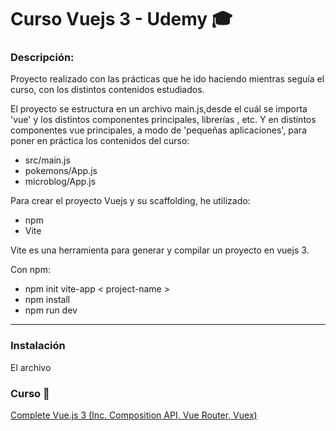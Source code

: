 # Curso Vuejs 3 - Udemy 🎓
### Descripción:
<p>Proyecto realizado con las prácticas que he ido haciendo mientras seguía el curso, con los distintos contenidos estudiados.</p>

<p>El proyecto se estructura en un archivo main.js,desde el cuál se importa 'vue' y los distintos componentes principales, librerías , etc. 
  Y en distintos componentes vue principales, a modo de 'pequeñas aplicaciones', para poner en práctica los contenidos del curso:</p>

*   src/main.js
*   pokemons/App.js
*   microblog/App.js

<p>Para crear el proyecto Vuejs y su scaffolding, he utilizado:</p>

*   npm
*   Vite

<p>Vite es una herramienta para generar y compilar un proyecto en vuejs 3.</p>

<p>Con npm:</p>

*   npm init vite-app < project-name >
*   npm install
*   npm run dev

<hr>

### Instalación

El archivo

### Curso 🔎 
<a href="https://www.udemy.com/course/complete-vuejs-3-crash-course-composition-api-vue-router-vuex/" target="_blank">Complete Vue.js 3 (Inc. Composition API, Vue Router, Vuex)</a>
